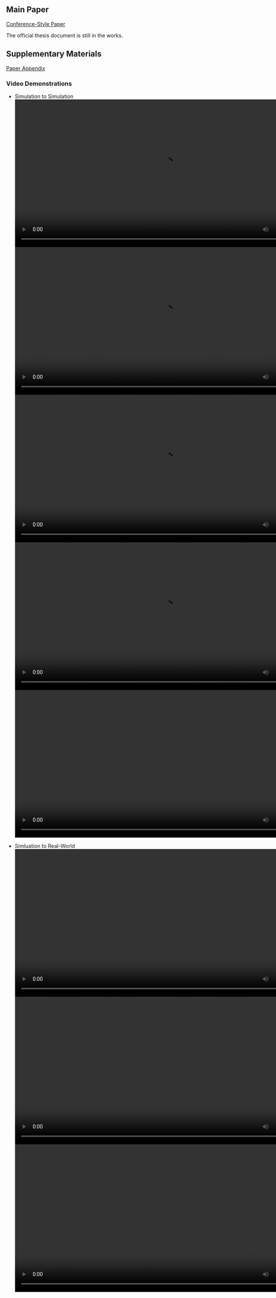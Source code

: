 ## Main Paper 
[Conference-Style Paper](PBIT__Copy_.pdf)

The official thesis document is still in the works. 

## Supplementary Materials
[Paper Appendix](supplementary.pdf)

### Video Demonstrations
- Simulation to Simulation 
<video src="simulation_1.mov" width="800"  controls ></video>
<video src="simulation_2.mov" width="800"  controls ></video>
<video src="simulation_3.mov" width="800"  controls ></video>
<video src="simulation_4.mov" width="800"  controls ></video>
<video src="simulation_5.mov" width="800"  controls ></video>


- Simluation to Real-World 
<video src="real_world_1.mov" width="800"  controls ></video>
<video src="real_world_2.mov" width="800"  controls ></video>
<video src="real_world_3.mov" width="800"  controls ></video>



